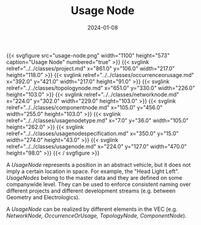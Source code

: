 ﻿---
title: Usage Node
toc: false
type: specs
layout: diagram
date: "2024-01-08"
draft: false
specification: VEC
version: 2.1.0
documentType: "Recommendation"
elementType: Diagram
classes:
  - Project
  - OccurrenceOrUsage
  - TopologyNode
  - NetworkNode
  - ComponentNode
  - UsageNodeType
  - UsageNodeSpecification
  - UsageNode
menu:
  VEC-2.1.0:    
    parent: key-concepts
    identifier: key-concepts/usage-node
    weight: 1001005 

# Prev/next pager order (if `docs_section_pager` enabled in `params.toml`)
weight: 1001005
---
{{< svgfigure src="usage-node.png" width="1100" height="573" caption="Usage Node" numbered="true" >}}
  {{< svglink relref="../../classes/project.md" x="861.0" y="106.0" width="217.0" height="118.0" >}}
  {{< svglink relref="../../classes/occurrenceorusage.md" x="392.0" y="421.0" width="217.0" height="91.0" >}}
  {{< svglink relref="../../classes/topologynode.md" x="651.0" y="330.0" width="226.0" height="103.0" >}}
  {{< svglink relref="../../classes/networknode.md" x="224.0" y="302.0" width="229.0" height="103.0" >}}
  {{< svglink relref="../../classes/componentnode.md" x="105.0" y="456.0" width="255.0" height="103.0" >}}
  {{< svglink relref="../../classes/usagenodetype.md" x="7.0" y="36.0" width="105.0" height="262.0" >}}
  {{< svglink relref="../../classes/usagenodespecification.md" x="350.0" y="15.0" width="274.0" height="43.0" >}}
  {{< svglink relref="../../classes/usagenode.md" x="224.0" y="127.0" width="470.0" height="98.0" >}}
{{< / svgfigure >}}
<p> A <i>UsageNode</i> represents a position in an abstract vehicle, but it does not imply a certain location in space. For example, the &quot;Head Light Left&quot;. <i>UsageNodes</i> belong to the master data and they are defined on some companywide level. They can be used to enforce consistent naming over different projects and different development streams (e.g. between Geometry and Electrologics).      </p>      <p> A <i>UsageNode</i> can be realized by different elements in the VEC (e.g. <i>NetworkNode, OccurrenceOrUsage, TopologyNode, ComponentNode</i>).      </p>